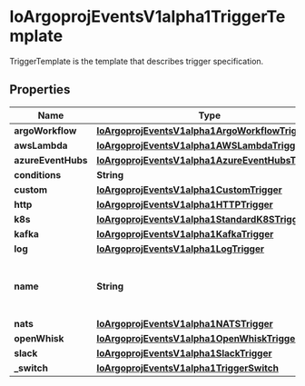

# IoArgoprojEventsV1alpha1TriggerTemplate

TriggerTemplate is the template that describes trigger specification.

## Properties

Name | Type | Description | Notes
------------ | ------------- | ------------- | -------------
**argoWorkflow** | [**IoArgoprojEventsV1alpha1ArgoWorkflowTrigger**](IoArgoprojEventsV1alpha1ArgoWorkflowTrigger.md) |  |  [optional]
**awsLambda** | [**IoArgoprojEventsV1alpha1AWSLambdaTrigger**](IoArgoprojEventsV1alpha1AWSLambdaTrigger.md) |  |  [optional]
**azureEventHubs** | [**IoArgoprojEventsV1alpha1AzureEventHubsTrigger**](IoArgoprojEventsV1alpha1AzureEventHubsTrigger.md) |  |  [optional]
**conditions** | **String** |  |  [optional]
**custom** | [**IoArgoprojEventsV1alpha1CustomTrigger**](IoArgoprojEventsV1alpha1CustomTrigger.md) |  |  [optional]
**http** | [**IoArgoprojEventsV1alpha1HTTPTrigger**](IoArgoprojEventsV1alpha1HTTPTrigger.md) |  |  [optional]
**k8s** | [**IoArgoprojEventsV1alpha1StandardK8STrigger**](IoArgoprojEventsV1alpha1StandardK8STrigger.md) |  |  [optional]
**kafka** | [**IoArgoprojEventsV1alpha1KafkaTrigger**](IoArgoprojEventsV1alpha1KafkaTrigger.md) |  |  [optional]
**log** | [**IoArgoprojEventsV1alpha1LogTrigger**](IoArgoprojEventsV1alpha1LogTrigger.md) |  |  [optional]
**name** | **String** | Name is a unique name of the action to take. |  [optional]
**nats** | [**IoArgoprojEventsV1alpha1NATSTrigger**](IoArgoprojEventsV1alpha1NATSTrigger.md) |  |  [optional]
**openWhisk** | [**IoArgoprojEventsV1alpha1OpenWhiskTrigger**](IoArgoprojEventsV1alpha1OpenWhiskTrigger.md) |  |  [optional]
**slack** | [**IoArgoprojEventsV1alpha1SlackTrigger**](IoArgoprojEventsV1alpha1SlackTrigger.md) |  |  [optional]
**_switch** | [**IoArgoprojEventsV1alpha1TriggerSwitch**](IoArgoprojEventsV1alpha1TriggerSwitch.md) |  |  [optional]



